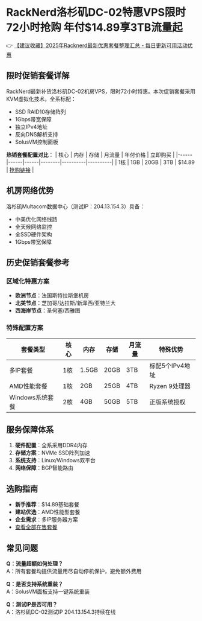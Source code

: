 # RackNerd洛杉矶DC-02特惠VPS限时72小时抢购 年付$14.89享3TB流量起

👉 [【建议收藏】2025年Racknerd最新优惠套餐整理汇总 - 每日更新可用活动优惠](https://bit.ly/Rack_Nerd)

## 限时促销套餐详解
RackNerd最新补货洛杉矶DC-02机房VPS，限时72小时特惠。本次促销套餐采用KVM虚拟化技术，全系标配：
- SSD RAID10存储阵列
- 1Gbps带宽保障
- 独立IPv4地址
- 反向DNS解析支持
- SolusVM控制面板

**热销套餐配置对比**：
| 核心 | 内存 | 存储 | 月流量 | 年付价格 | 立即购买 |
|------|------|------|--------|----------|----------|
| 1核  | 1GB  | 20GB | 3TB    | $14.89   | [抢购链接](https://bit.ly/Rack_Nerd) |

## 机房网络优势
洛杉矶Multacom数据中心（测试IP：204.13.154.3）具备：
- 中美优化网络线路
- 全天候网络监控
- 全SSD硬件架构
- 1Gbps带宽保障

## 历史促销套餐参考
### 区域化特惠方案
- **欧洲节点**：法国斯特拉斯堡机房
- **北美节点**：芝加哥/达拉斯/新泽西/亚特兰大
- **西海岸节点**：圣何塞/西雅图

### 特殊配置方案
| 套餐类型       | 核心 | 内存  | 存储  | 月流量 | 特殊优势          |
|----------------|------|-------|-------|--------|-------------------|
| 多IP套餐       | 1核  | 1.5GB | 20GB  | 3TB    | 标配5个IPv4地址  |
| AMD性能套餐    | 1核  | 2GB   | 25GB  | 4TB    | Ryzen 9处理器    |
| Windows系统套餐| 2核  | 4GB   | 50GB  | 5TB    | 正版系统授权     |

## 服务保障体系
1. **硬件配置**：全系采用DDR4内存
2. **存储方案**：NVMe SSD阵列加速
3. **系统支持**：Linux/Windows双平台
4. **网络保障**：BGP智能路由

## 选购指南
- **新手推荐**：$14.89基础套餐
- **建站优选**：AMD性能型套餐
- **企业需求**：多IP服务器方案
- [查看全部在售套餐](https://bit.ly/Rack_Nerd)

## 常见问题
**Q：流量超额如何处理？**  
A：所有套餐均提供流量用尽自动停机保护，避免额外费用

**Q：是否支持系统重装？**  
A：SolusVM面板支持一键系统重装

**Q：测试IP是否可用？**  
A：洛杉矶DC-02测试IP 204.13.154.3持续在线
